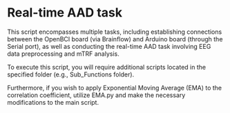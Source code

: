 # Real-time AAD task

This script encompasses multiple tasks, including establishing connections between the OpenBCI board (via Brainflow) and Arduino board (through the Serial port), as well as conducting the real-time AAD task involving EEG data preprocessing and mTRF analysis.

To execute this script, you will require additional scripts located in the specified folder (e.g., Sub_Functions folder).

Furthermore, if you wish to apply Exponential Moving Average (EMA) to the correlation coefficient, utilize EMA.py and make the necessary modifications to the main script.
